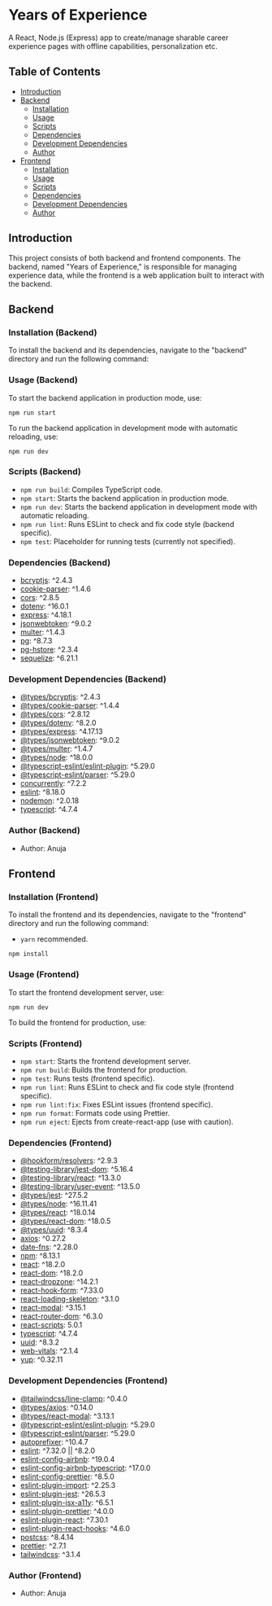 # Years of Experience

A React, Node.js (Express) app to create/manage sharable career experience pages with offline capabilities, personalization etc.

## Table of Contents

- [Introduction](#introduction)
- [Backend](#backend)
  - [Installation](#installation-backend)
  - [Usage](#usage-backend)
  - [Scripts](#scripts-backend)
  - [Dependencies](#dependencies-backend)
  - [Development Dependencies](#development-dependencies-backend)
  - [Author](#author-backend)
- [Frontend](#frontend)
  - [Installation](#installation-frontend)
  - [Usage](#usage-frontend)
  - [Scripts](#scripts-frontend)
  - [Dependencies](#dependencies-frontend)
  - [Development Dependencies](#development-dependencies-frontend)
  - [Author](#author-frontend)

## Introduction

This project consists of both backend and frontend components. The backend, named "Years of Experience," is responsible for managing experience data, while the frontend is a web application built to interact with the backend.

## Backend

### Installation (Backend)

To install the backend and its dependencies, navigate to the "backend" directory and run the following command:

### Usage (Backend)

To start the backend application in production mode, use:

```
npm run start
```

To run the backend application in development mode with automatic reloading, use:

```
npm run dev
```

### Scripts (Backend)

- `npm run build`: Compiles TypeScript code.
- `npm start`: Starts the backend application in production mode.
- `npm run dev`: Starts the backend application in development mode with automatic reloading.
- `npm run lint`: Runs ESLint to check and fix code style (backend specific).
- `npm test`: Placeholder for running tests (currently not specified).

### Dependencies (Backend)

- [bcryptjs](https://www.npmjs.com/package/bcryptjs): ^2.4.3
- [cookie-parser](https://www.npmjs.com/package/cookie-parser): ^1.4.6
- [cors](https://www.npmjs.com/package/cors): ^2.8.5
- [dotenv](https://www.npmjs.com/package/dotenv): ^16.0.1
- [express](https://www.npmjs.com/package/express): ^4.18.1
- [jsonwebtoken](https://www.npmjs.com/package/jsonwebtoken): ^9.0.2
- [multer](https://www.npmjs.com/package/multer): ^1.4.3
- [pg](https://www.npmjs.com/package/pg): ^8.7.3
- [pg-hstore](https://www.npmjs.com/package/pg-hstore): ^2.3.4
- [sequelize](https://www.npmjs.com/package/sequelize): ^6.21.1

### Development Dependencies (Backend)

- [@types/bcryptjs](https://www.npmjs.com/package/@types/bcryptjs): ^2.4.3
- [@types/cookie-parser](https://www.npmjs.com/package/@types/cookie-parser): ^1.4.4
- [@types/cors](https://www.npmjs.com/package/@types/cors): ^2.8.12
- [@types/dotenv](https://www.npmjs.com/package/@types/dotenv): ^8.2.0
- [@types/express](https://www.npmjs.com/package/@types/express): ^4.17.13
- [@types/jsonwebtoken](https://www.npmjs.com/package/@types/jsonwebtoken): ^9.0.2
- [@types/multer](https://www.npmjs.com/package/@types/multer): ^1.4.7
- [@types/node](https://www.npmjs.com/package/@types/node): ^18.0.0
- [@typescript-eslint/eslint-plugin](https://www.npmjs.com/package/@typescript-eslint/eslint-plugin): ^5.29.0
- [@typescript-eslint/parser](https://www.npmjs.com/package/@typescript-eslint/parser): ^5.29.0
- [concurrently](https://www.npmjs.com/package/concurrently): ^7.2.2
- [eslint](https://www.npmjs.com/package/eslint): ^8.18.0
- [nodemon](https://www.npmjs.com/package/nodemon): ^2.0.18
- [typescript](https://www.npmjs.com/package/typescript): ^4.7.4

### Author (Backend)

- Author: Anuja

## Frontend

### Installation (Frontend)

To install the frontend and its dependencies, navigate to the "frontend" directory and run the following command:

- `yarn` recommended.

```
npm install
```

### Usage (Frontend)

To start the frontend development server, use:

```
npm run dev
```

To build the frontend for production, use:

### Scripts (Frontend)

- `npm start`: Starts the frontend development server.
- `npm run build`: Builds the frontend for production.
- `npm test`: Runs tests (frontend specific).
- `npm run lint`: Runs ESLint to check and fix code style (frontend specific).
- `npm run lint:fix`: Fixes ESLint issues (frontend specific).
- `npm run format`: Formats code using Prettier.
- `npm run eject`: Ejects from create-react-app (use with caution).

### Dependencies (Frontend)

- [@hookform/resolvers](https://www.npmjs.com/package/@hookform/resolvers): ^2.9.3
- [@testing-library/jest-dom](https://www.npmjs.com/package/@testing-library/jest-dom): ^5.16.4
- [@testing-library/react](https://www.npmjs.com/package/@testing-library/react): ^13.3.0
- [@testing-library/user-event](https://www.npmjs.com/package/@testing-library/user-event): ^13.5.0
- [@types/jest](https://www.npmjs.com/package/@types/jest): ^27.5.2
- [@types/node](https://www.npmjs.com/package/@types/node): ^16.11.41
- [@types/react](https://www.npmjs.com/package/@types/react): ^18.0.14
- [@types/react-dom](https://www.npmjs.com/package/@types/react-dom): ^18.0.5
- [@types/uuid](https://www.npmjs.com/package/@types/uuid): ^8.3.4
- [axios](https://www.npmjs.com/package/axios): ^0.27.2
- [date-fns](https://www.npmjs.com/package/date-fns): ^2.28.0
- [npm](https://www.npmjs.com/package/npm): ^8.13.1
- [react](https://www.npmjs.com/package/react): ^18.2.0
- [react-dom](https://www.npmjs.com/package/react-dom): ^18.2.0
- [react-dropzone](https://www.npmjs.com/package/react-dropzone): ^14.2.1
- [react-hook-form](https://www.npmjs.com/package/react-hook-form): ^7.33.0
- [react-loading-skeleton](https://www.npmjs.com/package/react-loading-skeleton): ^3.1.0
- [react-modal](https://www.npmjs.com/package/react-modal): ^3.15.1
- [react-router-dom](https://www.npmjs.com/package/react-router-dom): ^6.3.0
- [react-scripts](https://www.npmjs.com/package/react-scripts): 5.0.1
- [typescript](https://www.npmjs.com/package/typescript): ^4.7.4
- [uuid](https://www.npmjs.com/package/uuid): ^8.3.2
- [web-vitals](https://www.npmjs.com/package/web-vitals): ^2.1.4
- [yup](https://www.npmjs.com/package/yup): ^0.32.11

### Development Dependencies (Frontend)

- [@tailwindcss/line-clamp](https://www.npmjs.com/package/@tailwindcss/line-clamp): ^0.4.0
- [@types/axios](https://www.npmjs.com/package/@types/axios): ^0.14.0
- [@types/react-modal](https://www.npmjs.com/package/@types/react-modal): ^3.13.1
- [@typescript-eslint/eslint-plugin](https://www.npmjs.com/package/@typescript-eslint/eslint-plugin): ^5.29.0
- [@typescript-eslint/parser](https://www.npmjs.com/package/@typescript-eslint/parser): ^5.29.0
- [autoprefixer](https://www.npmjs.com/package/autoprefixer): ^10.4.7
- [eslint](https://www.npmjs.com/package/eslint): ^7.32.0 || ^8.2.0
- [eslint-config-airbnb](https://www.npmjs.com/package/eslint-config-airbnb): ^19.0.4
- [eslint-config-airbnb-typescript](https://www.npmjs.com/package/eslint-config-airbnb-typescript): ^17.0.0
- [eslint-config-prettier](https://www.npmjs.com/package/eslint-config-prettier): ^8.5.0
- [eslint-plugin-import](https://www.npmjs.com/package/eslint-plugin-import): ^2.25.3
- [eslint-plugin-jest](https://www.npmjs.com/package/eslint-plugin-jest): ^26.5.3
- [eslint-plugin-jsx-a11y](https://www.npmjs.com/package/eslint-plugin-jsx-a11y): ^6.5.1
- [eslint-plugin-prettier](https://www.npmjs.com/package/eslint-plugin-prettier): ^4.0.0
- [eslint-plugin-react](https://www.npmjs.com/package/eslint-plugin-react): ^7.30.1
- [eslint-plugin-react-hooks](https://www.npmjs.com/package/eslint-plugin-react-hooks): ^4.6.0
- [postcss](https://www.npmjs.com/package/postcss): ^8.4.14
- [prettier](https://www.npmjs.com/package/prettier): ^2.7.1
- [tailwindcss](https://www.npmjs.com/package/tailwindcss): ^3.1.4

### Author (Frontend)

- Author: Anuja
